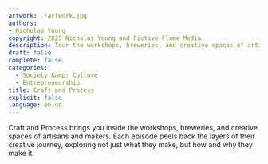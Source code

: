 ```yaml
---
artwork: ./artwork.jpg
authors:
- Nicholas Young
copyright: 2025 Nicholas Young and Fictive Flame Media.
description: Tour the workshops, breweries, and creative spaces of artisans and makers with host Nicholas Young.
draft: false
complete: false
categories:
  - Society &amp; Culture
  - Entrepreneurship
title: Craft and Process
explicit: false
language: en-us
---
```

Craft and Process brings you inside the workshops, breweries, and creative spaces of artisans and makers. Each episode peels back the layers of their creative journey, exploring not just what they make, but how and why they make it.

